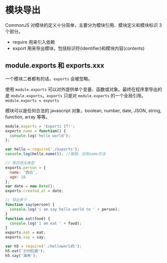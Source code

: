 # 模块导出

CommonJS 对模块的定义十分简单，主要分为模块引用、模块定义和模块标识 3 个部分。

- require 用来引入依赖
- export 用来导出模块，包括标识符(identifier)和模块内容(contents)

## module.exports 和 exports.xxx

一个模块二者都有的话，`exports` 会被忽略。

使用 `module.exports` 可以对外提供单个变量、函数或对象。最终在程序里导出的是 `module.exports`。`exports` 只是对 `module.exports` 的一个全局引用。`module.exports = exports`

模块可以是任何合法的 javascript 对象，boolean, number, date, JSON, string, function, array 等等。

```js
module.exports = 'Exports IT!';
exports.name = function() {
  console.log('hello world');
};

var hello = require('./exports');
console.log(hello.name()); //报错，没有name方法

// 常见导出类型
exports.person = {
  name: '西瓜',
  age: 18
};
var date = new Date();
exports.created_at = date;

// 导出多个
function say(person) {
  console.log('i am say hello world to ' + person);
}
function eat(food) {
  console.log('i am eat ' + food);
}
exports.eat = eat;
exports.say = say;

var h5 = require('./helloworld5');
h5.eat('兰州拉面');
h5.say('海角');
```
